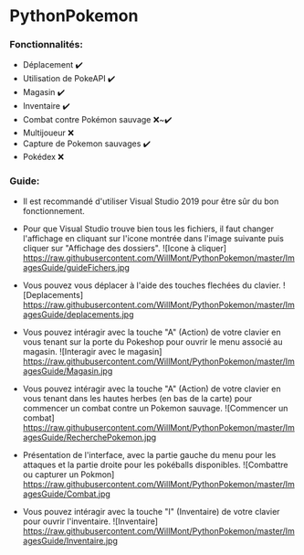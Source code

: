 # PythonPokemon

### Fonctionnalités:
* Déplacement ✔️
* Utilisation de PokeAPI ✔️
* Magasin ✔️
* Inventaire ✔️
* Combat contre Pokémon sauvage ❌~✔️
* Multijoueur ❌
* Capture de Pokemon sauvages ✔️
* Pokédex ❌

### Guide:
- Il est recommandé d'utiliser Visual Studio 2019 pour être sûr du bon fonctionnement.

- Pour que Visual Studio trouve bien tous les fichiers, il faut changer l'affichage en cliquant sur l'icone montrée dans l'image suivante puis cliquer sur "Affichage des dossiers".
![Icone à cliquer] https://raw.githubusercontent.com/WillMont/PythonPokemon/master/ImagesGuide/guideFichers.jpg

- Vous pouvez vous déplacer à l'aide des touches flechées du clavier.
![Deplacements] https://raw.githubusercontent.com/WillMont/PythonPokemon/master/ImagesGuide/deplacements.jpg

- Vous pouvez intéragir avec la touche "A" (Action) de votre clavier en vous tenant sur la porte du Pokeshop pour ouvrir le menu associé au magasin.
![Interagir avec le magasin] https://raw.githubusercontent.com/WillMont/PythonPokemon/master/ImagesGuide/Magasin.jpg

- Vous pouvez intéragir avec la touche "A" (Action) de votre clavier en vous tenant dans les hautes herbes (en bas de la carte) pour commencer un combat contre un Pokemon sauvage.
![Commencer un combat] https://raw.githubusercontent.com/WillMont/PythonPokemon/master/ImagesGuide/RecherchePokemon.jpg

- Présentation de l'interface, avec la partie gauche du menu pour les attaques et la partie droite pour les pokéballs disponibles.
![Combattre ou capturer un Pokmon] https://raw.githubusercontent.com/WillMont/PythonPokemon/master/ImagesGuide/Combat.jpg

- Vous pouvez intéragir avec la touche "I" (Inventaire) de votre clavier pour ouvrir l'inventaire.
![Inventaire] https://raw.githubusercontent.com/WillMont/PythonPokemon/master/ImagesGuide/Inventaire.jpg
